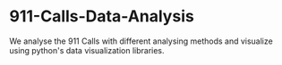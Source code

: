 # 911-Calls-Data-Analysis

We analyse the 911 Calls with different analysing methods and visualize using python's data visualization libraries.
